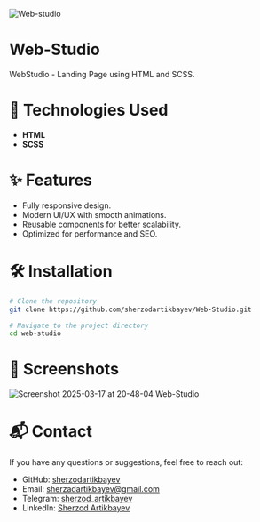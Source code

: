 ![Web-studio](https://github.com/user-attachments/assets/bdabbfc1-87ed-4039-87de-6ece38308387)

# Web-Studio

WebStudio - Landing Page using HTML and SCSS.

# 🚀 Technologies Used
- **HTML**
- **SCSS**

# ✨ Features
- Fully responsive design.
- Modern UI/UX with smooth animations.
- Reusable components for better scalability.
- Optimized for performance and SEO.

# 🛠 Installation
```bash
# Clone the repository
git clone https://github.com/sherzodartikbayev/Web-Studio.git
```

```bash
# Navigate to the project directory
cd web-studio
```

# 📸 Screenshots
![Screenshot 2025-03-17 at 20-48-04 Web-Studio](https://github.com/user-attachments/assets/1207ca44-ad9e-4f30-a2d5-07cfb8ca895c)

# 📬 Contact
If you have any questions or suggestions, feel free to reach out:

- GitHub: [sherzodartikbayev](https://github.com/sherzodartikbayev)
- Email: sherzadartikbayev@gmail.com
- Telegram: [sherzod_artikbayev](https://t.me/sherzod_artikbayev)
- LinkedIn: [Sherzod Artikbayev](https://www.linkedin.com/in/sherzod3105/)
